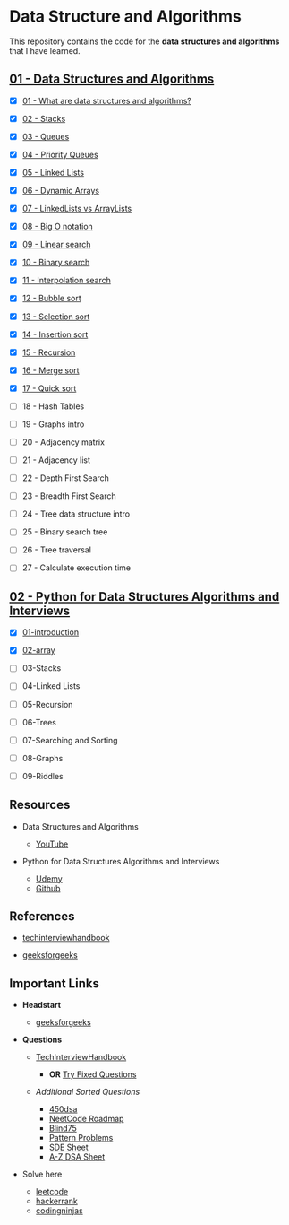 # Data Structure and Algorithms

This repository contains the code for the **data structures and algorithms** that I have learned.

## [01 - Data Structures and Algorithms](./archive/01/README.md)

* [x] [01 - What are data structures and algorithms?](archive/01/01-what-is-dsa/README.md)
* [x] [02 - Stacks](./archive/01/02-stacks/README.md)
* [x] [03 - Queues](./archive/01/03-queues/README.md)
* [x] [04 - Priority Queues](./archive/01/04-priority/README.md)
* [x] [05 - Linked Lists](./archive/01/05-linked-list/README.md)
* [x] [06 - Dynamic Arrays](./archive/01/06-dynamic-array/README.md)
* [x] [07 - LinkedLists vs ArrayLists ](./archive/01/07-vs/README.md)
* [x] [08 - Big O notation](./archive/01/08-big-o/README.md)
* [x] [09 - Linear search ](./archive/01/09-linear-search/README.md)
* [x] [10 - Binary search](./archive/01/10-binary-search/README.md)
* [x] [11 - Interpolation search](./archive/01/11-interpolation-search/README.md)
* [x] [12 - Bubble sort](./archive/01/12-bubble-sort/README.md)
* [x] [13 - Selection sort](./archive/01/13-selection-sort/README.md)
* [x] [14 - Insertion sort](./archive/01/14-insertion-sort/README.md)
* [x] [15 - Recursion](./archive/01/15-recursion/README.md)
* [x] [16 - Merge sort](./archive/01/16-merge-sort/README.md)
* [x] [17 - Quick sort](./archive/01/17-quick-sort/README.md)
* [ ] 18 - Hash Tables 
* [ ] 19 - Graphs intro
* [ ] 20 - Adjacency matrix
* [ ] 21 - Adjacency list
* [ ] 22 - Depth First Search 
* [ ] 23 - Breadth First Search 
* [ ] 24 - Tree data structure intro
* [ ] 25 - Binary search tree
* [ ] 26 - Tree traversal
* [ ] 27 - Calculate execution time 



## [02 - Python for Data Structures Algorithms and Interviews](./archive/02/README.md)

* [x] [01-introduction](./archive/02/01-introduction/README.md)
* [x] [02-array](./archive/02/02-array/README.md)
* [ ] 03-Stacks
* [ ] 04-Linked Lists
* [ ] 05-Recursion
* [ ] 06-Trees
* [ ] 07-Searching and Sorting
* [ ] 08-Graphs
* [ ] 09-Riddles


## Resources 

* Data Structures and Algorithms
  - [YouTube](https://www.youtube.com/watch?v=CBYHwZcbD-s&t=11)

* Python for Data Structures Algorithms and Interviews 
  - [Udemy](https://www.udemy.com/course/python-for-data-structures-algorithms-and-interviews/)
  - [Github](https://github.com/jmportilla/Python-for-Algorithms--Data-Structures--and-Interviews)


## References

* [techinterviewhandbook](https://www.techinterviewhandbook.org/coding-interview-study-plan/#week-1/)

* [geeksforgeeks](https://www.geeksforgeeks.org/data-structures/)


## Important Links

- **Headstart**
  - [geeksforgeeks](https://www.geeksforgeeks.org/how-to-start-learning-dsa/?ref=lbp)

- **Questions** 
  - [TechInterviewHandbook](https://www.techinterviewhandbook.org/grind75?hours=6&weeks=25)
    - **OR** [Try Fixed Questions](https://www.techinterviewhandbook.org/coding-interview-study-plan/#week-1)
    
  - *Additional Sorted Questions*
    - [450dsa](https://450dsa.com/)
    - [NeetCode Roadmap](https://neetcode.io/roadmap)
    - [Blind75](https://www.teamblind.com/post/New-Year-Gift---Curated-List-of-Top-75-LeetCode-Questions-to-Save-Your-Time-OaM1orEU)
    - [Pattern Problems](https://takeuforward.org/strivers-a2z-dsa-course/must-do-pattern-problems-before-starting-dsa/)
    - [SDE Sheet](https://takeuforward.org/interviews/strivers-sde-sheet-top-coding-interview-problems/)
    - [A-Z DSA Sheet](https://takeuforward.org/strivers-a2z-dsa-course/strivers-a2z-dsa-course-sheet-2/)

- Solve here
  - [leetcode](https://leetcode.com/problemset/all/)
  - [hackerrank](https://www.hackerrank.com/dashboard)
  - [codingninjas](https://www.codingninjas.com/codestudio/problems/set-matrix-zeros_3846774?topList=striver-sde-sheet-problems&utm_source=striver&utm_medium=website)